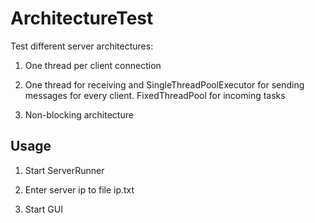 # ArchitectureTest

Test different server architectures:

1) One thread per client connection

2) One thread for receiving and SingleThreadPoolExecutor for sending messages for every client. FixedThreadPool for incoming tasks

3) Non-blocking architecture

## Usage

1) Start ServerRunner

2) Enter server ip to file ip.txt

3) Start GUI

